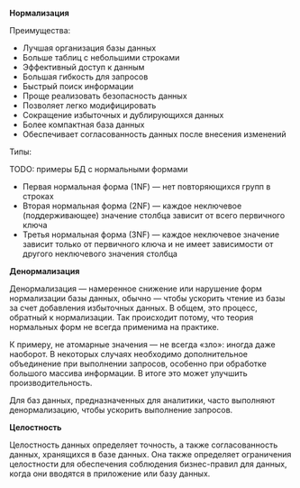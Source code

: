 __Нормализация__

Преимущества:

* Лучшая организация базы данных
* Больше таблиц с небольшими строками
* Эффективный доступ к данным
* Большая гибкость для запросов
* Быстрый поиск информации
* Проще реализовать безопасность данных
* Позволяет легко модифицировать
* Сокращение избыточных и дублирующихся данных
* Более компактная база данных
* Обеспечивает согласованность данных после внесения изменений


Типы:

TODO: примеры БД с нормальными формами
* Первая нормальная форма (1NF) — нет повторяющихся групп в строках
* Вторая нормальная форма (2NF) — каждое неключевое (поддерживающее) значение столбца зависит от всего первичного ключа
* Третья нормальная форма (3NF) — каждое неключевое значение зависит только от первичного ключа и не имеет зависимости от другого неключевого значения столбца

__Денормализация__

Денормализация — намеренное снижение или нарушение форм  нормализации базы данных, обычно — чтобы ускорить чтение из базы за счет добавления избыточных данных. В общем, это процесс, обратный к нормализации.
Так происходит потому, что теория нормальных форм не всегда применима на практике.

К примеру, не атомарные значения — не всегда «зло»: иногда даже наоборот. В некоторых случаях необходимо дополнительное объединение при выполнении запросов, особенно при обработке большого массива информации. В итоге это может улучшить производительность. 

Для баз данных, предназначенных для аналитики, часто выполняют денормализацию, чтобы ускорить выполнение запросов.

__Целостность__

Целостность данных определяет точность, а также согласованность данных, хранящихся в базе данных. Она также определяет ограничения целостности для обеспечения соблюдения бизнес-правил для данных, когда они вводятся в приложение или базу данных.
